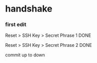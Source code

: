 <h1> handshake </h1>
<h3> first edit </h3>
<p>Reset > SSH Key > Secret Phrase 1 DONE</p>
<p>Reset > SSH Key > Secret Phrase 2 DONE</p>
<p>commit up to down</p>
